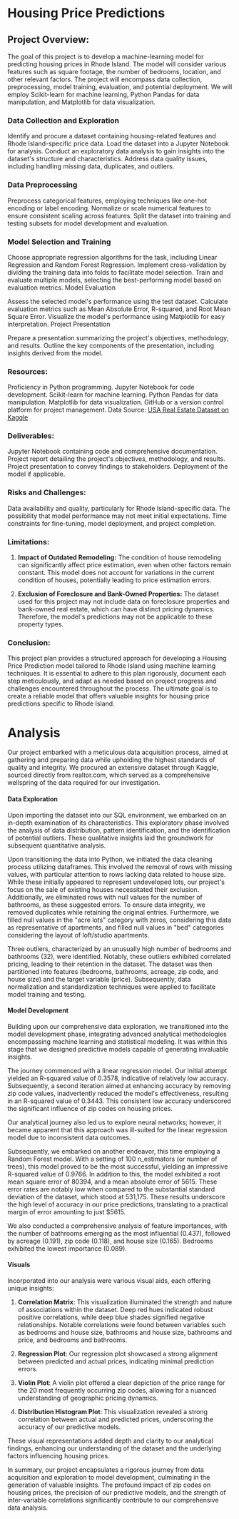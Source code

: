 # Housing Price Predictions
## Project Overview:
The goal of this project is to develop a machine-learning model for predicting housing prices in Rhode Island. The model will consider various features such as square footage, the number of bedrooms, location, and other relevant factors. The project will encompass data collection, preprocessing, model training, evaluation, and potential deployment. We will employ Scikit-learn for machine learning, Python Pandas for data manipulation, and Matplotlib for data visualization.

### Data Collection and Exploration

Identify and procure a dataset containing housing-related features and Rhode Island-specific price data.
Load the dataset into a Jupyter Notebook for analysis.
Conduct an exploratory data analysis to gain insights into the dataset's structure and characteristics.
Address data quality issues, including handling missing data, duplicates, and outliers.

### Data Preprocessing

Preprocess categorical features, employing techniques like one-hot encoding or label encoding.
Normalize or scale numerical features to ensure consistent scaling across features.
Split the dataset into training and testing subsets for model development and evaluation.

### Model Selection and Training

Choose appropriate regression algorithms for the task, including Linear Regression and Random Forest Regression.
Implement cross-validation by dividing the training data into folds to facilitate model selection.
Train and evaluate multiple models, selecting the best-performing model based on evaluation metrics.
Model Evaluation

Assess the selected model's performance using the test dataset.
Calculate evaluation metrics such as Mean Absolute Error, R-squared, and Root Mean Square Error.
Visualize the model's performance using Matplotlib for easy interpretation.
Project Presentation

Prepare a presentation summarizing the project's objectives, methodology, and results.
Outline the key components of the presentation, including insights derived from the model.

### Resources:

Proficiency in Python programming.
Jupyter Notebook for code development.
Scikit-learn for machine learning.
Python Pandas for data manipulation.
Matplotlib for data visualization.
GitHub or a version control platform for project management.
Data Source:
[USA Real Estate Dataset on Kaggle](https://www.kaggle.com/datasets/ahmedshahriarsakib/usa-real-estate-dataset)

### Deliverables:

Jupyter Notebook containing code and comprehensive documentation.
Project report detailing the project's objectives, methodology, and results.
Project presentation to convey findings to stakeholders.
Deployment of the model if applicable.

### Risks and Challenges:

Data availability and quality, particularly for Rhode Island-specific data.
The possibility that model performance may not meet initial expectations.
Time constraints for fine-tuning, model deployment, and project completion.

### Limitations:

1. **Impact of Outdated Remodeling:** The condition of house remodeling can significantly affect price estimation, even when other factors remain constant. This model does not account for variations in the current condition of houses, potentially leading to price estimation errors.

2. **Exclusion of Foreclosure and Bank-Owned Properties:** The dataset used for this project may not include data on foreclosure properties and bank-owned real estate, which can have distinct pricing dynamics. Therefore, the model's predictions may not be applicable to these property types.

### Conclusion:
This project plan provides a structured approach for developing a Housing Price Prediction model tailored to Rhode Island using machine learning techniques. It is essential to adhere to this plan rigorously, document each step meticulously, and adapt as needed based on project progress and challenges encountered throughout the process. The ultimate goal is to create a reliable model that offers valuable insights for housing price predictions specific to Rhode Island.

# Analysis
Our project embarked with a meticulous data acquisition process, aimed at gathering and preparing data while upholding the highest standards of quality and integrity. We procured an extensive dataset through Kaggle, sourced directly from realtor.com, which served as a comprehensive wellspring of the data required for our investigation.

#### Data Exploration

Upon importing the dataset into our SQL environment, we embarked on an in-depth examination of its characteristics. This exploratory phase involved the analysis of data distribution, pattern identification, and the identification of potential outliers. These qualitative insights laid the groundwork for subsequent quantitative analysis.

Upon transitioning the data into Python, we initiated the data cleaning process utilizing dataframes. This involved the removal of rows with missing values, with particular attention to rows lacking data related to house size. While these initially appeared to represent undeveloped lots, our project's focus on the sale of existing houses necessitated their exclusion. Additionally, we eliminated rows with null values for the number of bathrooms, as these suggested errors. To ensure data integrity, we removed duplicates while retaining the original entries. Furthermore, we filled null values in the "acre lots" category with zeros, considering this data as representative of apartments, and filled null values in "bed" categories considering the layout of loft/studio apartments.

Three outliers, characterized by an unusually high number of bedrooms and bathrooms (32), were identified. Notably, these outliers exhibited correlated pricing, leading to their retention in the dataset. The dataset was then partitioned into features (bedrooms, bathrooms, acreage, zip code, and house size) and the target variable (price). Subsequently, data normalization and standardization techniques were applied to facilitate model training and testing.

#### Model Development

Building upon our comprehensive data exploration, we transitioned into the model development phase, integrating advanced analytical methodologies encompassing machine learning and statistical modeling. It was within this stage that we designed predictive models capable of generating invaluable insights.

The journey commenced with a linear regression model. Our initial attempt yielded an R-squared value of 0.3578, indicative of relatively low accuracy. Subsequently, a second iteration aimed at enhancing accuracy by removing zip code values, inadvertently reduced the model's effectiveness, resulting in an R-squared value of 0.3443. This consistent low accuracy underscored the significant influence of zip codes on housing prices.

Our analytical journey also led us to explore neural networks; however, it became apparent that this approach was ill-suited for the linear regression model due to inconsistent data outcomes.

Subsequently, we embarked on another endeavor, this time employing a Random Forest model. With a setting of 100 n_estimators (or number of trees), this model proved to be the most successful, yielding an impressive R-squared value of 0.9766. In addition to this, the model exhibited a root mean square error of 80394, and a mean absolute error of 5615. These error rates are notably low when compared to the substantial standard deviation of the dataset, which stood at 531,175. These results underscore the high level of accuracy in our price predictions, translating to a practical margin of error amounting to just $5615.


We also conducted a comprehensive analysis of feature importances, with the number of bathrooms emerging as the most influential (0.437), followed by acreage (0.191), zip code (0.118), and house size (0.165). Bedrooms exhibited the lowest importance (0.089).

#### Visuals

Incorporated into our analysis were various visual aids, each offering unique insights:

1. **Correlation Matrix**: This visualization illuminated the strength and nature of associations within the dataset. Deep red hues indicated robust positive correlations, while deep blue shades signified negative relationships. Notable correlations were found between variables such as bedrooms and house size, bathrooms and house size, bathrooms and price, and bedrooms and bathrooms.

2. **Regression Plot**: Our regression plot showcased a strong alignment between predicted and actual prices, indicating minimal prediction errors.

3. **Violin Plot**: A violin plot offered a clear depiction of the price range for the 20 most frequently occurring zip codes, allowing for a nuanced understanding of geographic pricing dynamics.

4. **Distribution Histogram Plot**: This visualization revealed a strong correlation between actual and predicted prices, underscoring the accuracy of our predictive models.

These visual representations added depth and clarity to our analytical findings, enhancing our understanding of the dataset and the underlying factors influencing housing prices.

In summary, our project encapsulates a rigorous journey from data acquisition and exploration to model development, culminating in the generation of valuable insights. The profound impact of zip codes on housing prices, the precision of our predictive models, and the strength of inter-variable correlations significantly contribute to our comprehensive data analysis.

